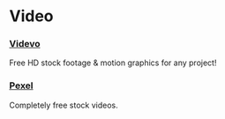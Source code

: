 # Video


### [Videvo](http://www.videvo.net/)
Free HD stock footage & motion graphics for any project!

### [Pexel](https://videos.pexels.com/)
Completely free stock videos.
